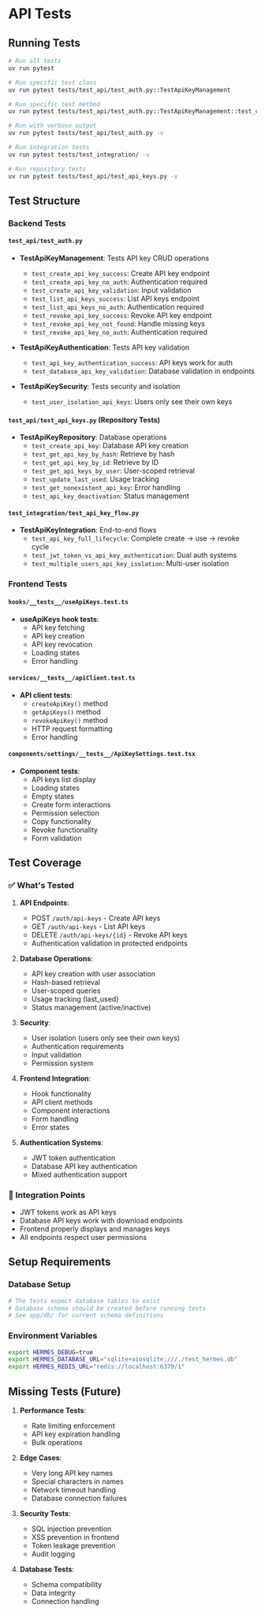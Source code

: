 # API Tests

## Running Tests

```bash
# Run all tests
uv run pytest

# Run specific test class
uv run pytest tests/test_api/test_auth.py::TestApiKeyManagement

# Run specific test method
uv run pytest tests/test_api/test_auth.py::TestApiKeyManagement::test_create_api_key_success

# Run with verbose output
uv run pytest tests/test_api/test_auth.py -v

# Run integration tests
uv run pytest tests/test_integration/ -v

# Run repository tests
uv run pytest tests/test_api/test_api_keys.py -v
```

## Test Structure

### Backend Tests

#### `test_api/test_auth.py`
- **TestApiKeyManagement**: Tests API key CRUD operations
  - `test_create_api_key_success`: Create API key endpoint
  - `test_create_api_key_no_auth`: Authentication required
  - `test_create_api_key_validation`: Input validation
  - `test_list_api_keys_success`: List API keys endpoint
  - `test_list_api_keys_no_auth`: Authentication required
  - `test_revoke_api_key_success`: Revoke API key endpoint
  - `test_revoke_api_key_not_found`: Handle missing keys
  - `test_revoke_api_key_no_auth`: Authentication required

- **TestApiKeyAuthentication**: Tests API key validation
  - `test_api_key_authentication_success`: API keys work for auth
  - `test_database_api_key_validation`: Database validation in endpoints

- **TestApiKeySecurity**: Tests security and isolation
  - `test_user_isolation_api_keys`: Users only see their own keys

#### `test_api/test_api_keys.py` (Repository Tests)
- **TestApiKeyRepository**: Database operations
  - `test_create_api_key`: Database API key creation
  - `test_get_api_key_by_hash`: Retrieve by hash
  - `test_get_api_key_by_id`: Retrieve by ID
  - `test_get_api_keys_by_user`: User-scoped retrieval
  - `test_update_last_used`: Usage tracking
  - `test_get_nonexistent_api_key`: Error handling
  - `test_api_key_deactivation`: Status management

#### `test_integration/test_api_key_flow.py`
- **TestApiKeyIntegration**: End-to-end flows
  - `test_api_key_full_lifecycle`: Complete create → use → revoke cycle
  - `test_jwt_token_vs_api_key_authentication`: Dual auth systems
  - `test_multiple_users_api_key_isolation`: Multi-user isolation

### Frontend Tests

#### `hooks/__tests__/useApiKeys.test.ts`
- **useApiKeys hook tests**:
  - API key fetching
  - API key creation
  - API key revocation
  - Loading states
  - Error handling

#### `services/__tests__/apiClient.test.ts`
- **API client tests**:
  - `createApiKey()` method
  - `getApiKeys()` method
  - `revokeApiKey()` method
  - HTTP request formatting
  - Error handling

#### `components/settings/__tests__/ApiKeySettings.test.tsx`
- **Component tests**:
  - API keys list display
  - Loading states
  - Empty states
  - Create form interactions
  - Permission selection
  - Copy functionality
  - Revoke functionality
  - Form validation

## Test Coverage

### ✅ What's Tested

1. **API Endpoints**:
   - POST `/auth/api-keys` - Create API keys
   - GET `/auth/api-keys` - List API keys
   - DELETE `/auth/api-keys/{id}` - Revoke API keys
   - Authentication validation in protected endpoints

2. **Database Operations**:
   - API key creation with user association
   - Hash-based retrieval
   - User-scoped queries
   - Usage tracking (last_used)
   - Status management (active/inactive)

3. **Security**:
   - User isolation (users only see their own keys)
   - Authentication requirements
   - Input validation
   - Permission system

4. **Frontend Integration**:
   - Hook functionality
   - API client methods
   - Component interactions
   - Form handling
   - Error states

5. **Authentication Systems**:
   - JWT token authentication
   - Database API key authentication
   - Mixed authentication support

### 🔄 Integration Points

- JWT tokens work as API keys
- Database API keys work with download endpoints
- Frontend properly displays and manages keys
- All endpoints respect user permissions

## Setup Requirements

### Database Setup
```bash
# The tests expect database tables to exist
# Database schema should be created before running tests
# See app/db/ for current schema definitions
```

### Environment Variables
```bash
export HERMES_DEBUG=true
export HERMES_DATABASE_URL="sqlite+aiosqlite:///./test_hermes.db"
export HERMES_REDIS_URL="redis://localhost:6379/1"
```

## Missing Tests (Future)

1. **Performance Tests**:
   - Rate limiting enforcement
   - API key expiration handling
   - Bulk operations

2. **Edge Cases**:
   - Very long API key names
   - Special characters in names
   - Network timeout handling
   - Database connection failures

3. **Security Tests**:
   - SQL injection prevention
   - XSS prevention in frontend
   - Token leakage prevention
   - Audit logging

4. **Database Tests**:
   - Schema compatibility
   - Data integrity
   - Connection handling
